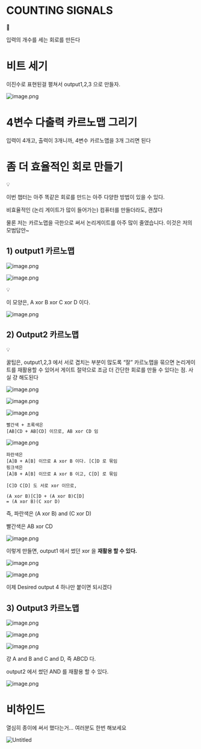 # COUNTING SIGNALS

<aside>
👺

입력의 개수를 세는 회로를 만든다

</aside>

# 비트 세기

이진수로 표현된걸 펼쳐서 output1,2,3 으로 만들자.

![image.png](COUNTING%20SIGNALS%201bc80ae0869c8160b6d8d58bef1eb3b3/image.png)

# 4변수 다출력 카르노맵 그리기

입력이 4개고, 출력이 3개니까, 4변수 카르노맵을 3개 그리면 된다

# 좀 더 효율적인 회로 만들기

<aside>
💡

이번 챕터는 아주 똑같은 회로를 만드는 아주 다양한 방법이 있을 수 있다.

비효율적인 (논리 게이트가 많이 들어가는) 컴퓨터를 만들더라도, 괜찮다

물론 저는 카르노맵을 극한으로 써서 논리게이트를 아주 많이 줄였습니다. 이것은 저의 모범답안~

</aside>

## 1) output1 카르노맵

![image.png](COUNTING%20SIGNALS%201bc80ae0869c8160b6d8d58bef1eb3b3/image%201.png)

![image.png](COUNTING%20SIGNALS%201bc80ae0869c8160b6d8d58bef1eb3b3/image%202.png)

<aside>
💡

이 모양은, A xor B xor C xor D 이다.

</aside>

![image.png](COUNTING%20SIGNALS%201bc80ae0869c8160b6d8d58bef1eb3b3/image%203.png)

## 2) Output2 카르노맵

<aside>
💡

꿀팁은, output1,2,3 에서 서로 겹치는 부분이 많도록 “잘” 카르노맵을 묶으면 논리게이트를 재활용할 수 있어서 게이트 절약으로 조금 더 간단한 회로를 만들 수 있다는 점. 사실 걍 해도된다

</aside>

![image.png](COUNTING%20SIGNALS%201bc80ae0869c8160b6d8d58bef1eb3b3/image%204.png)

![image.png](COUNTING%20SIGNALS%201bc80ae0869c8160b6d8d58bef1eb3b3/image%205.png)

![image.png](COUNTING%20SIGNALS%201bc80ae0869c8160b6d8d58bef1eb3b3/image%206.png)

```
빨간색 + 초록색은
[AB]CD + AB[CD] 이므로, AB xor CD 임
```

![image.png](COUNTING%20SIGNALS%201bc80ae0869c8160b6d8d58bef1eb3b3/image%207.png)

```
파란색은
[A]B + A[B] 이므로 A xor B 이다. [C]D 로 묶임
핑크색은
[A]B + A[B] 이므로 A xor B 이고, C[D] 로 묶임

[C]D C[D] 도 서로 xor 이므로,

(A xor B)[C]D + (A xor B)C[D]
= (A xor B)(C xor D)
```

즉, 파란색은 (A xor B) and (C xor D)

빨간색은 AB xor CD

![image.png](COUNTING%20SIGNALS%201bc80ae0869c8160b6d8d58bef1eb3b3/image%208.png)

이렇게 만들면, output1 에서 썼던 xor 을 **재활용 할 수 있다.**

![image.png](COUNTING%20SIGNALS%201bc80ae0869c8160b6d8d58bef1eb3b3/image%209.png)

![image.png](COUNTING%20SIGNALS%201bc80ae0869c8160b6d8d58bef1eb3b3/image%2010.png)

이제 Desired output 4 하나만 붙이면 되시겠다

## 3) Output3 카르노맵

![image.png](COUNTING%20SIGNALS%201bc80ae0869c8160b6d8d58bef1eb3b3/image%2011.png)

![image.png](COUNTING%20SIGNALS%201bc80ae0869c8160b6d8d58bef1eb3b3/image%2012.png)

![image.png](COUNTING%20SIGNALS%201bc80ae0869c8160b6d8d58bef1eb3b3/image%2013.png)

걍 A and B and C and D, 즉 ABCD 다.

output2 에서 썼던 AND 를 재활용 할 수 있다.

![image.png](COUNTING%20SIGNALS%201bc80ae0869c8160b6d8d58bef1eb3b3/image%2014.png)

# 비하인드

열심히 종이에 써서 했다는거… 여러분도 한번 해보세요

![Untitled](COUNTING%20SIGNALS%201bc80ae0869c8160b6d8d58bef1eb3b3/Untitled.png)